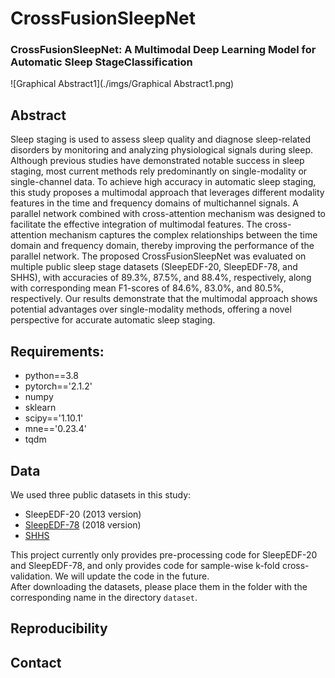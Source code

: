# CrossFusionSleepNet


### CrossFusionSleepNet: A Multimodal Deep Learning Model for Automatic Sleep StageClassification

![Graphical Abstract1](./imgs/Graphical Abstract1.png)

## Abstract


Sleep staging is used to assess sleep quality and diagnose sleep-related disorders by monitoring and analyzing physiological signals during sleep. Although previous studies have demonstrated notable success in sleep staging, most current methods rely predominantly on single-modality or single-channel data. To achieve high accuracy in automatic sleep staging, this study proposes a multimodal approach that leverages different modality features in the time and frequency domains of multichannel signals. A parallel network combined with cross-attention mechanism was designed to facilitate the effective integration of multimodal features. The cross-attention mechanism captures the complex relationships between the time domain and frequency domain, thereby improving the performance of the parallel network. The proposed CrossFusionSleepNet was evaluated on multiple public sleep stage datasets (SleepEDF-20, SleepEDF-78, and SHHS), with accuracies of 89.3%, 87.5%, and 88.4%, respectively, along with corresponding mean F1-scores of 84.6%, 83.0%, and 80.5%, respectively. Our results demonstrate that the multimodal approach shows potential advantages over single-modality methods, offering a novel perspective for accurate automatic sleep staging.




## Requirements:

- python==3.8
- pytorch=='2.1.2'
- numpy
- sklearn
- scipy=='1.10.1'
- mne=='0.23.4'
- tqdm

## Data

We used three public datasets in this study:

- SleepEDF-20 (2013 version)
- [SleepEDF-78](https://physionet.org/content/sleep-edfx/1.0.0/) (2018 version)
- [SHHS](https://sleepdata.org/datasets/shhs)

This project currently only provides pre-processing code for SleepEDF-20 and SleepEDF-78, and only provides code for sample-wise k-fold cross-validation. We will update the code in the future.  
After downloading the datasets, please place them in the folder with the corresponding name in the directory `dataset`.  

## Reproducibility


## Contact


